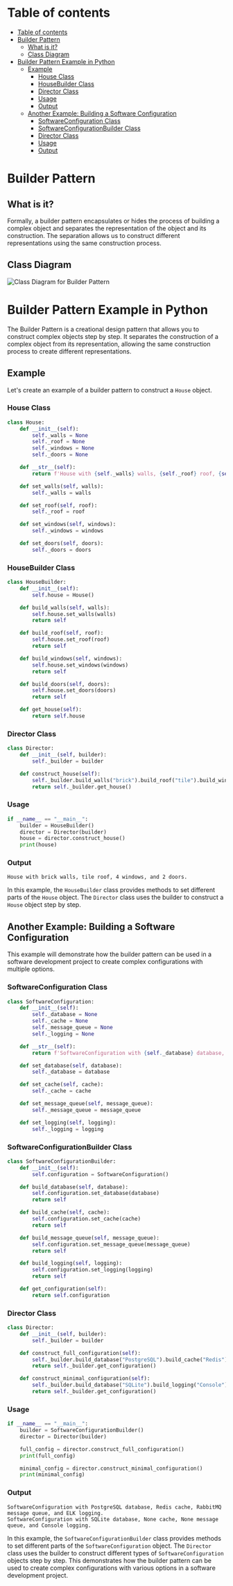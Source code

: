 # Table of contents 
- [Table of contents](#table-of-contents)
- [Builder Pattern](#builder-pattern)
  - [What is it?](#what-is-it)
  - [Class Diagram](#class-diagram)
- [Builder Pattern Example in Python](#builder-pattern-example-in-python)
  - [Example](#example)
    - [House Class](#house-class)
    - [HouseBuilder Class](#housebuilder-class)
    - [Director Class](#director-class)
    - [Usage](#usage)
    - [Output](#output)
  - [Another Example: Building a Software Configuration](#another-example-building-a-software-configuration)
    - [SoftwareConfiguration Class](#softwareconfiguration-class)
    - [SoftwareConfigurationBuilder Class](#softwareconfigurationbuilder-class)
    - [Director Class](#director-class-1)
    - [Usage](#usage-1)
    - [Output](#output-1)

# Builder Pattern

## What is it? 
Formally, a builder pattern encapsulates or hides the process of building a complex object and separates the representation of the object and its construction. The separation allows us to construct different representations using the same construction process. 

## Class Diagram 
![Class Diagram for Builder Pattern](images/image.png)

# Builder Pattern Example in Python

The Builder Pattern is a creational design pattern that allows you to construct complex objects step by step. It separates the construction of a complex object from its representation, allowing the same construction process to create different representations.

## Example

Let's create an example of a builder pattern to construct a `House` object.

### House Class

```python
class House:
    def __init__(self):
        self._walls = None
        self._roof = None
        self._windows = None
        self._doors = None

    def __str__(self):
        return f'House with {self._walls} walls, {self._roof} roof, {self._windows} windows, and {self._doors} doors.'

    def set_walls(self, walls):
        self._walls = walls

    def set_roof(self, roof):
        self._roof = roof

    def set_windows(self, windows):
        self._windows = windows

    def set_doors(self, doors):
        self._doors = doors
```

### HouseBuilder Class

```python
class HouseBuilder:
    def __init__(self):
        self.house = House()

    def build_walls(self, walls):
        self.house.set_walls(walls)
        return self

    def build_roof(self, roof):
        self.house.set_roof(roof)
        return self

    def build_windows(self, windows):
        self.house.set_windows(windows)
        return self

    def build_doors(self, doors):
        self.house.set_doors(doors)
        return self

    def get_house(self):
        return self.house
```

### Director Class

```python
class Director:
    def __init__(self, builder):
        self._builder = builder

    def construct_house(self):
        self._builder.build_walls("brick").build_roof("tile").build_windows(4).build_doors(2)
        return self._builder.get_house()
```

### Usage

```python
if __name__ == "__main__":
    builder = HouseBuilder()
    director = Director(builder)
    house = director.construct_house()
    print(house)
```

### Output

```
House with brick walls, tile roof, 4 windows, and 2 doors.
```

In this example, the `HouseBuilder` class provides methods to set different parts of the `House` object. The `Director` class uses the builder to construct a `House` object step by step.


## Another Example: Building a Software Configuration

This example will demonstrate how the builder pattern can be used in a software development project to create complex configurations with multiple options.

### SoftwareConfiguration Class

```python
class SoftwareConfiguration:
    def __init__(self):
        self._database = None
        self._cache = None
        self._message_queue = None
        self._logging = None

    def __str__(self):
        return f'SoftwareConfiguration with {self._database} database, {self._cache} cache, {self._message_queue} message queue, and {self._logging} logging.'

    def set_database(self, database):
        self._database = database

    def set_cache(self, cache):
        self._cache = cache

    def set_message_queue(self, message_queue):
        self._message_queue = message_queue

    def set_logging(self, logging):
        self._logging = logging
```

### SoftwareConfigurationBuilder Class

```python
class SoftwareConfigurationBuilder:
    def __init__(self):
        self.configuration = SoftwareConfiguration()

    def build_database(self, database):
        self.configuration.set_database(database)
        return self

    def build_cache(self, cache):
        self.configuration.set_cache(cache)
        return self

    def build_message_queue(self, message_queue):
        self.configuration.set_message_queue(message_queue)
        return self

    def build_logging(self, logging):
        self.configuration.set_logging(logging)
        return self

    def get_configuration(self):
        return self.configuration
```

### Director Class

```python
class Director:
    def __init__(self, builder):
        self._builder = builder

    def construct_full_configuration(self):
        self._builder.build_database("PostgreSQL").build_cache("Redis").build_message_queue("RabbitMQ").build_logging("ELK")
        return self._builder.get_configuration()

    def construct_minimal_configuration(self):
        self._builder.build_database("SQLite").build_logging("Console")
        return self._builder.get_configuration()
```

### Usage

```python
if __name__ == "__main__":
    builder = SoftwareConfigurationBuilder()
    director = Director(builder)

    full_config = director.construct_full_configuration()
    print(full_config)

    minimal_config = director.construct_minimal_configuration()
    print(minimal_config)
```

### Output

```
SoftwareConfiguration with PostgreSQL database, Redis cache, RabbitMQ message queue, and ELK logging.
SoftwareConfiguration with SQLite database, None cache, None message queue, and Console logging.
```

In this example, the `SoftwareConfigurationBuilder` class provides methods to set different parts of the `SoftwareConfiguration` object. The `Director` class uses the builder to construct different types of `SoftwareConfiguration` objects step by step. This demonstrates how the builder pattern can be used to create complex configurations with various options in a software development project.
